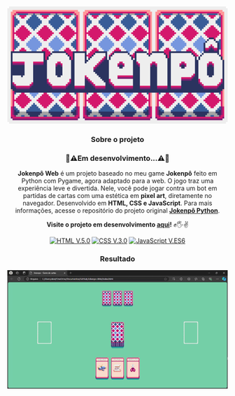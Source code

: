 <div align="center">
<img src="img/icon.png" type="image/png" alt="Jokenpô Icon">


### Sobre o projeto
### 🚧⚠️Em desenvolvimento...⚠️🚧

**Jokenpô Web** é um projeto baseado no meu game **Jokenpô** feito em Python com Pygame, agora adaptado para a web. O jogo traz uma experiência leve e divertida. Nele, você pode jogar contra um bot em partidas de cartas com uma estética em **pixel art**, diretamente no navegador. Desenvolvido em **HTML, CSS e JavaScript**. Para mais informações, acesse o repositório do projeto original [**Jokenpô Python**](https://github.com/abelarduu/Jokenpo).

**Visite o projeto em desenvolvimento [aqui](https://abelarduu.github.io/Jokenpo-Web/)!** ✊🖐️✌️

[![HTML V.5.0](https://img.shields.io/badge/HTML-E34F26?style=for-the-badge&logo=html5&logoColor=white)](https://developer.mozilla.org/en-US/docs/Web/HTML)
[![CSS V.3.0](https://img.shields.io/badge/CSS-1572B6?style=for-the-badge&logo=css3&logoColor=white)](https://developer.mozilla.org/en-US/docs/Web/CSS)
[![JavaScript V.ES6](https://img.shields.io/badge/JavaScript-F7DF1E?style=for-the-badge&logo=javascript&logoColor=black)](https://developer.mozilla.org/en-US/docs/Web/JavaScript)

### Resultado
![Interface do jogo](img/interface.gif)

</div>

